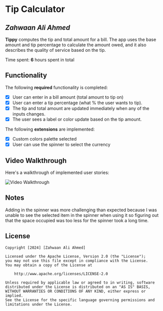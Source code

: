 # Tip Calculator 

## *Zahwaan Ali Ahmed*

**Tippy** computes the tip and total amount for a bill. The app uses the base amount and tip percentage to calculate the amount owed, and it also describes the quality of service based on the tip.

Time spent: **6** hours spent in total

## Functionality 

The following **required** functionality is completed:

* [x] User can enter in a bill amount (total amount to tip on)
* [x] User can enter a tip percentage (what % the user wants to tip).
* [x] The tip and total amount are updated immediately when any of the inputs changes.
* [x] The user sees a label or color update based on the tip amount. 

The following **extensions** are implemented:

* [x] Custom colors palette selected
* [x] User can use the spinner to select the currency 

## Video Walkthrough

Here's a walkthrough of implemented user stories:

<img src='https://i.imgur.com/qf6ZyID.gif' title='Video Walkthrough' width='' alt='Video Walkthrough' />


## Notes

Adding in the spinner was more challenging than expected because I was unable to see the selected item in the spinner when using it so figuring out that the space occupied was too less for the spinner took a long time.

## License

    Copyright [2024] [Zahwaan Ali Ahmed]

    Licensed under the Apache License, Version 2.0 (the "License");
    you may not use this file except in compliance with the License.
    You may obtain a copy of the License at

        http://www.apache.org/licenses/LICENSE-2.0

    Unless required by applicable law or agreed to in writing, software
    distributed under the License is distributed on an "AS IS" BASIS,
    WITHOUT WARRANTIES OR CONDITIONS OF ANY KIND, either express or implied.
    See the License for the specific language governing permissions and
    limitations under the License.
